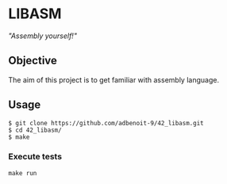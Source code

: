# LIBASM

*"Assembly yourself!"*

## Objective
The aim of this project is to get familiar with assembly language.
## Usage
```
$ git clone https://github.com/adbenoit-9/42_libasm.git
$ cd 42_libasm/
$ make
```
### Execute tests
```
make run
```
